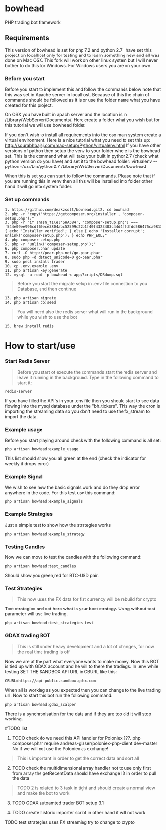 # bowhead
PHP trading bot framework

## Requirements
This version of bowhead is set for php 7.2 and python 2.7
I have set this project on localhost only for testing and to learn something new 
and all was done on Mac OSX. This fork will work on other linux system but I will
never bother to do this for Windows. For Windows users you are on your own. 

### Before you start
Before you start to implement this and follow the commands below note that this was
set in Apache server in localhost. Because of this the chain of commands should be
followed as it is or use the folder name what you have created for this project.

On OSX you have built in apach server and the location is in /Library/WebServer/Documents/.
Here create a folder what you wish but for this tutorial we will use bowhead folder.

If you don't wish to install all requirements into the osx main system create a virtual 
environment. Here is a nice tutorial what you need to set this up:
http://sourabhbajaj.com/mac-setup/Python/virtualenv.html
If you have other versions of python then setup the venv to your folder where is the bowhead set.
This is the command what will take your built in python2.7 (check what python version do you have)
and set it to the bowhead folder:
virtualenv --python=/usr/bin/python2.7 /Library/WebServer/Documents/bowhead

When this is set you can start to follow the commands. Please note that if you are running 
this in venv then all this will be installed into folder other hand it will go into
system folder.

### Set up commands
```
1. https://github.com/deakzsolt/bowhead.git2. cd bowhead
2. php -r "copy('https://getcomposer.org/installer', 'composer-setup.php');"
3. php -r "if (hash_file('SHA384', 'composer-setup.php') === '544e09ee996cdf60ece3804abc52599c22b1f40f4323403c44d44fdfdd586475ca9813a858088ffbc1f233e9b180f061') { echo 'Installer verified'; } else { echo 'Installer corrupt'; unlink('composer-setup.php'); } echo PHP_EOL;"
4. php composer-setup.php
5. php -r "unlink('composer-setup.php');"
6. php composer.phar update
7. curl -O http://pear.php.net/go-pear.phar
8. sudo php -d detect_unicode=0 go-pear.phar
9. sudo pecl install trader
10. cp .env.example .env
11. php artisan key:generate
12. mysql -u root -p bowhead < app/Scripts/DBdump.sql
```

>Before you start the migrate setup in .env file connection to you Database, and then continue

```
13. php artisan migrate
14. php artisan db:seed
```

> You will need also the redis server what will run in the background while you wish to use the bot

```
15. brew install redis
```

# How to start/use

### Start Redis Server 
> Before you start ot execute the commands start the redis server and leave it running in the background.
Type in the following command to start it:
```
redis-server
```

If you have filled the API's in your .env file then you should start to see data flowing into the
mysql database under the "bh_tickers". This way the cron is importing the streaming data so you don't
need to use the fx_stream to import the data.

### Example usage
Before you start playing around check with the following command is all set:
```
php artisan bowhead:example_usage
```
This list should show you all green at the end (check the indicator for weekly it drops error)

### Example Signal
We wish to see how the basic signals work and do they drop error anywhere in the code. For this test use this command:
```
php artisan bowhead:example_signals
```

### Example Strategies
Just a simple test to show how the strategies works
```
php artisan bowhead:example_strategy
```

### Testing Candles
Now we can move to test the candles with the following command:
```
php artisan bowhead:test_candles
```
Should show you green,red for BTC-USD pair.

### Test Strategies
> This now uses the FX data for fiat currency will be rebuild for crypto

Test strategies and set here what is your best strategy. Using without test parameter will use live trading.
```
php artisan bowhead:test_strategies test
```

### GDAX trading BOT
> This is still under heavy development and a lot of changes, for now the real time trading is off

Now we are at the part what everyone wants to make money. Now this BOT is tied up with GDAX account 
and he will to there the tradings. In .env while testing SET THE SANDBOX API URL in CBURL like this:
```
CBURL=https://api-public.sandbox.gdax.com
```
When all is working as you expected then you can change to the live trading url. Now to start this bot run the
following command:
```
php artisan bowhead:gdax_scalper
```
There is a synchronisation for the data and if they are too old it will stop working.



#TODO list

1. TODO check do we need this API handler for Poloniex
???. php composer.phar require andreas-glaser/poloniex-php-client dev-master
No if we will not use the Poloniex as exchange!

> This is important in order to get the correct data and sort all
2. TODO check the multidimensional array handler not to use only first from array
 the getRecentData should have exchange ID in order to pull the data 

> TODO 2 is related to 3 task in tight and should create a normal view and make the bot to work
3. TODO GDAX autoamted trader BOT setup
3.1 

4. TODO create historic importer script in other hand it will not work


TODO test strategies uses FX streaming try to change to crypto